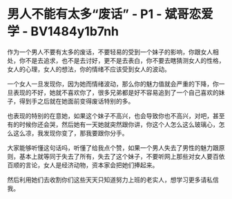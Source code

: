 # 男人不能有太多“废话” - P1 - 斌哥恋爱学 - BV1484y1b7nh

作为一个男人不要有太多的废话，不要轻易的受到一个妹子的影响，你跟女人相处，你不是去追求，也不是去讨好，更不是去表白，你不要去瞎猜测女人的性格，女人的心理，女人的想法，你的情绪不应该受到女人的波动。

一个女人一旦发现你，因为她而情绪波动，那么你的魅力值就会严重的下降，你一旦表现的不好，她就不喜欢你了，很多兄弟都是好不容易追到了一个自己喜欢的妹子，得到手之后就在她面前变得废话特别的多。

也表现的特别的在意她，如果这个妹子不高兴，也会导致你也不高兴，对吧，甚至有的时候你还会哭，然后她有一天她就突然跟你讲，你这个人怎么这么玻璃心，怎么这么凉，我发现你变了，那我要跟你分手。

大家能够听懂这句话吗，听懂了给我点个赞，如果一个男人失去了男性的魅力跟原则，基本上就等同于失去了所有，失去了这个妹子，不要听网上那些对女人要百依百顺的言论，女人是经济动物，资本家会把她们捧起来。

然后利用她们去收割你们这些天天只知道努力上班的老实人，想学习更多请私信我。